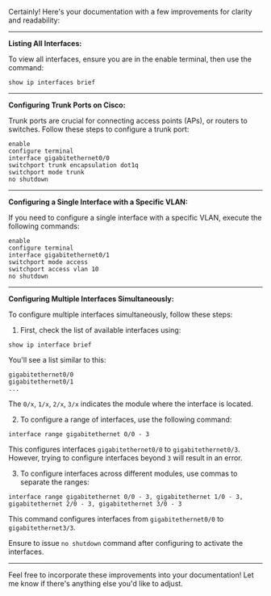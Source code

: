 Certainly! Here's your documentation with a few improvements for clarity and readability:

---

**Listing All Interfaces:**

To view all interfaces, ensure you are in the enable terminal, then use the command:

```
show ip interfaces brief
```

---

**Configuring Trunk Ports on Cisco:**

Trunk ports are crucial for connecting access points (APs), or routers to switches. Follow these steps to configure a trunk port:

```
enable
configure terminal
interface gigabitethernet0/0
switchport trunk encapsulation dot1q
switchport mode trunk
no shutdown
```

---

**Configuring a Single Interface with a Specific VLAN:**

If you need to configure a single interface with a specific VLAN, execute the following commands:

```
enable
configure terminal
interface gigabitethernet0/1
switchport mode access
switchport access vlan 10
no shutdown
```



---

**Configuring Multiple Interfaces Simultaneously:**

To configure multiple interfaces simultaneously, follow these steps:

1. First, check the list of available interfaces using:

```
show ip interface brief
```

You'll see a list similar to this:

```
gigabitethernet0/0
gigabitethernet0/1
...
```

The `0/x`, `1/x`, `2/x`, `3/x` indicates the module where the interface is located.

2. To configure a range of interfaces, use the following command:

```
interface range gigabitethernet 0/0 - 3
```

This configures interfaces `gigabitethernet0/0` to `gigabitethernet0/3`. However, trying to configure interfaces beyond `3` will result in an error.

3. To configure interfaces across different modules, use commas to separate the ranges:

```
interface range gigabitethernet 0/0 - 3, gigabitethernet 1/0 - 3, gigabitethernet 2/0 - 3, gigabitethernet 3/0 - 3
```

This command configures interfaces from `gigabitethernet0/0` to `gigabitethernet3/3`.

Ensure to issue `no shutdown` command after configuring to activate the interfaces.

--- 

Feel free to incorporate these improvements into your documentation! Let me know if there's anything else you'd like to adjust.